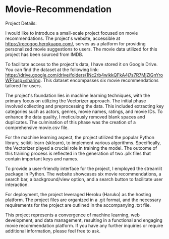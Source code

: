 # Movie-Recommendation

Project Details:

I would like to introduce a small-scale project focused on movie recommendations. The project's website, accessible at https://recogoo.herokuapp.com/, serves as a platform for providing personalized movie suggestions to users. The movie data utilized for this project has been sourced from IMDB.

To facilitate access to the project's data, I have stored it on Google Drive. You can find the dataset at the following link: https://drive.google.com/drive/folders/1Nc2rb4wlkkQFkA4j7s7R7MjZlGnYroWF?usp=sharing. This dataset encompasses six movie recommendations tailored for users.

The project's foundation lies in machine learning techniques, with the primary focus on utilizing the Vectorizer approach. The initial phase involved collecting and preprocessing the data. This included extracting key categories such as actors, genres, movie names, ratings, and movie IDs. To enhance the data quality, I meticulously removed blank spaces and duplicates. The culmination of this phase was the creation of a comprehensive movie.csv file.

For the machine learning aspect, the project utilized the popular Python library, scikit-learn (sklearn), to implement various algorithms. Specifically, the Vectorizer played a crucial role in training the model. The outcome of this training process is reflected in the generation of two .plk files that contain important keys and names.

To provide a user-friendly interface for the project, I employed the streamlit package in Python. The website showcases six movie recommendations, a search bar, a background/view option, and a search button to facilitate user interaction.

For deployment, the project leveraged Heroku (Haruko) as the hosting platform. The project files are organized in a .git format, and the necessary requirements for the project are outlined in the accompanying .txt file.

This project represents a convergence of machine learning, web development, and data management, resulting in a functional and engaging movie recommendation platform. If you have any further inquiries or require additional information, please feel free to ask.
